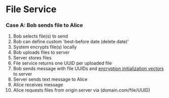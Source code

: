 # File Service

### Case A: Bob sends file to Alice

1. Bob selects file(s) to send
1. Bob can define custom 'best-before date (delete date)'
1. System encrypts file(s) locally
1. Bob uploads files to server
1. Server stores files
1. File service returns one UUID per uploaded file
1. Bob sends message with file UUIDs and [encryption initialization vectors](initVector.md) to server
1. Server sends text message to Alice
1. Alice receives message
1. Alice requests files from origin server via (domain.com/file/UUID)
